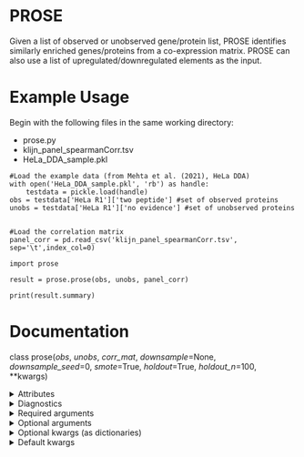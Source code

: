 # PROSE
Given a list of observed or unobserved gene/protein list, PROSE identifies similarly enriched genes/proteins from a co-expression matrix. PROSE can also use a list of upregulated/downregulated elements as the input.

# Example Usage

Begin with the following files in the same working directory:
- prose.py
- klijn_panel_spearmanCorr.tsv
- HeLa_DDA_sample.pkl

```
#Load the example data (from Mehta et al. (2021), HeLa DDA)
with open('HeLa_DDA_sample.pkl', 'rb') as handle:
    testdata = pickle.load(handle)
obs = testdata['HeLa R1']['two peptide'] #set of observed proteins
unobs = testdata['HeLa R1']['no evidence'] #set of unobserved proteins


#Load the correlation matrix
panel_corr = pd.read_csv('klijn_panel_spearmanCorr.tsv', sep='\t',index_col=0)

import prose

result = prose.prose(obs, unobs, panel_corr)

print(result.summary)
```


# Documentation

class prose(_obs_, _unobs_, _corr_mat_, _downsample_=None, _downsample_seed_=0, _smote_=True, _holdout_=True, _holdout_n_=100, \**kwargs)


<details><summary>Attributes</summary>
   
- _**summary**_: (pandas.DataFrame) a summary of classifier results
- _**clf**_: fitted sklearn.SVM.LinearSVC object
- _**lr**_: fitted sklearn.linear_model.LogisticRegression object
</details>

    
<details><summary>Diagnostics</summary>
   
- _**clf_report_train**_: classification metrics on training set
- _**cm_train**_: confusion matrix on training set
- _**f1_train**_: F1 score on training set
- _**clf_report**_: classification metrics on test set (requires holdout=True)
- _**cm**_: confusion matrix on test set (requires holdout=True)
- _**f1**_: F1 score on test set (requires holdout=True)
- _**runtime**_: runtime in seconds
</details>
    
<details><summary>Required arguments</summary>
    
- _**obs**_: (set/list/1D-like) observed proteins
- _**unobs**_: (set/list/1D-like) unobserved proteins
- _**corr_mat**_: (pandas.DataFrame) df with panel protein IDs as columns and tested protein IDs as indices
</details>
   
<details><summary>Optional arguments</summary>
    
- _**downsample**_: (int) the number of proteins the majority class will be downsampled to. Default = None
- _**downsample_seed**_: (int) random seed for downsampling. Default = 0
- _**smote**_: (bool) whether to carry out synthetic minority oversampling. Default = True
- _**holdout**_: (bool) whether to holdout a test set for model validation. Default = True
- _**holdout_n**_: (int) number of holdout proteins in each class. Default = 100
</details>
    
<details><summary>Optional kwargs (as dictionaries)</summary>
    
- _**svm_kwargs**_: pass to sklearn.svm.LinearSVC()
- _**bag_kwargs**_: pass to sklearn.ensemble.BaggingClassifier()
- _**train_test_kwargs**_: pass to sklearn.model_selection_train_test_split()
- _**logistic_kwargs**_: pass to sklearn.linear_model.LogisticRegression()
- _**smote_kwargs**_: pass to imblearn.oversampling.SMOTE()
</details>

<details><summary>Default kwargs</summary>
    
- _**logistic_kwargs**_ = {}
- _**svm_kwargs**_ = {}
- _**bag_kwargs**_ = {'n_estimators':100, 'max_samples':100, 'max_features':50}
- _**train_test_kwargs**_ = {'test_size':holdout_n*2, 'shuffle':True, 'random_state':}
</p></details>

